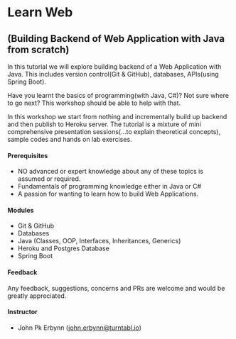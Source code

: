 # Learn Web 
## (Building Backend of Web Application with Java from scratch)
In this tutorial we will explore building backend of a Web Application with Java. This includes version control(Git & GitHub), databases, APIs(using Spring Boot).

Have you learnt the basics of programming(with Java, C#)?  Not sure where to go next?  This workshop should be able to help with that.  

In this workshop we start from nothing and incrementally build up backend and then publish to Heroku server.
The tutorial is a mixture of mini comprehensive presentation sessions(...to explain theoretical concepts), sample codes and hands on lab exercises.

#### Prerequisites
- NO advanced or expert knowledge about any of these topics is assumed or required.
- Fundamentals of programming knowledge either in Java or C#
- A passion for wanting to learn how to build Web Applications.

#### Modules
- Git & GitHub
- Databases
- Java (Classes, OOP, Interfaces, Inheritances, Generics)
- Heroku and Postgres Database
- Spring Boot

#### Feedback
Any feedback, suggestions, concerns and PRs are welcome and would be greatly appreciated.

#### Instructor
- John Pk Erbynn ([john.erbynn@turntabl.io](dawud.ismail@turntabl.io))